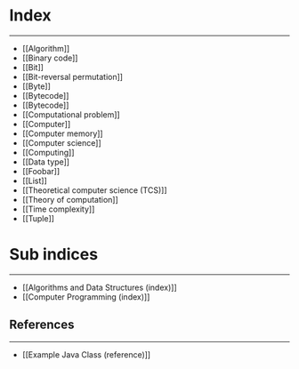 # Index
---
- [[Algorithm]]
- [[Binary code]]
- [[Bit]]
- [[Bit-reversal permutation]]
- [[Byte]]
- [[Bytecode]]
- [[Bytecode]]
- [[Computational problem]]
- [[Computer]]
- [[Computer memory]]
- [[Computer science]]
- [[Computing]]
- [[Data type]]
- [[Foobar]]
- [[List]]
- [[Theoretical computer science (TCS)]]
- [[Theory of computation]]
- [[Time complexity]]
- [[Tuple]]

# Sub indices
---
- [[Algorithms and Data Structures (index)]]
- [[Computer Programming (index)]]

## References
---
- [[Example Java Class (reference)]]